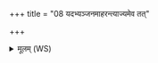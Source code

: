 +++
title = "08 यदभ्यञ्जनमाहरन्त्याज्यमेव तत्"

+++
<details><summary>मूलम् (WS)</summary>

यदभ्यञ्जनमाहरन्त्याज्यमेव तत् ।  
यदशनकृतं ह्वयन्ति हविष्कृतमेव तद्ध्वयन्ति ॥ ७ ॥
</details>